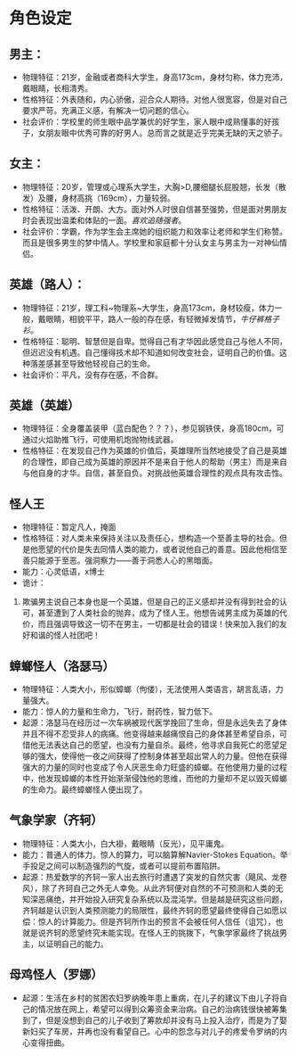 # 角色设定

## 男主：
* 物理特征：21岁，金融或者商科大学生，身高173cm，身材匀称，体力充沛，戴眼睛，长相清秀。
* 性格特征：外表随和，内心骄傲，迎合众人期待。对他人很宽容，但是对自己要求严苛。充满正义感，有解决一切问题的信心。
* 社会评价：学校里的师生眼中品学兼优的好学生，家人眼中成熟懂事的好孩子，女朋友眼中优秀可靠的好男人。总而言之就是近乎完美无缺的天之骄子。

## 女主：
* 物理特征：20岁，管理或心理系大学生，大胸>D,腰细腿长屁股翘，长发（散发）及腰，身材高挑（169cm），力量较弱。
* 性格特征：活泼、开朗、大方。面对外人时很自信甚至强势，但是面对男朋友时会表现出温柔和体贴的一面。_喜欢追随强者_。
* 社会评价：学霸，作为学生会主席她的组织能力和效率让老师和学生们称赞。而且是很多男生的梦中情人。学校里和家庭都十分认女主与男主为一对神仙情侣。

## 英雄（路人）：
* 物理特征：21岁，理工科~物理系~大学生，身高173cm，身材较瘦，体力一般，戴眼睛，相貌平平，路人一般的存在感，有轻微掉发情节，_牛仔裤格子衫_。
* 性格特征：聪明、智慧但是自卑。觉得自己有才华因此感觉自己与他人不同，但迟迟没有机遇。自己懂得技术却不知道如何改变社会，证明自己的价值。这种落差感甚至导致他轻视自己的生命。
* 社会评价：平凡，没有存在感，不合群。

## 英雄（英雄）
* 物理特征：全身覆盖装甲（蓝白配色？？？），参见钢铁侠，身高180cm，可通过火焰助推飞行，可使用机炮抛物线武器。
* 性格特征：在发现自己作为英雄的价值后，英雄理所当然地接受了自己是英雄的合理性，即自己成为英雄的原因并不是来自于他人的帮助（男主）而是来自与他自身的才华。自信，甚至自负。对挑战他英雄合理性的观点具有攻击性。

## 怪人王
* 物理特征：暂定凡人，掩面
* 性格特征：对人类未来保持关注以及责任心，想构造一个至善主导的社会。但是他愿望的代价是失去同情人类的能力，或者说他自己的善意。因此他相信至善只能源于至恶。强洞察力——善于洞悉人心的黑暗面。
* 能力：心灵低语，x博士
* 诡计：
1. 欺骗男主说自己本身也是一个英雄，但是自己的正义感却并没有得到社会的认可，甚至遭到了人类社会的抛弃，成为了怪人王。他想告诫男主成为英雄的代价，而且强调导致这一切不在男主，一切都是社会的错误！快来加入我们的友好和谐的怪人社团吧！

## 蟑螂怪人（洛瑟马）
* 物理特征：人类大小，形似蟑螂（佝偻），无法使用人类语言，胡言乱语，力量强大。
* 能力：惊人的力量和生命力，飞行，耐药性，智力低下。
* 起源：洛瑟马在经历过一次车祸被现代医学挽回了生命，但是永远失去了身体并且不得不忍受非人的病痛。他变得越来越痛恨自己的身体甚至希望自杀，可惜他无法表达自己的愿望，也没有力量自杀。最终，他寻求自我死亡的愿望足够的强大，使得他一夜之间获得了控制身体甚至超出常人的力量。但他在获得强大的力量的同时也变成了令人厌恶生命力旺盛的蟑螂。在他使用力量的过程中，他发现蟑螂的本性开始渐渐侵蚀他的思维，而他的力量却不足以毁灭蟑螂的生命力。最终蟑螂怪人便出现了。

## 气象学家（齐轲）
* 物理特征：人类大小，白大褂，戴眼睛（反光），见平庸鬼。
* 能力：普通人的体力。惊人的算力，可以脑算解Navier-Stokes Equation。举手投足之间可以制造强烈的气旋，或者可以提前布置陷阱。
* 起源：热爱数学的齐轲一家人出去旅行时遭遇了突发的自然灾害（飓风、龙卷风），除了齐珂自己之外无人幸免。从此齐轲便对自然的不可预测和人类的无知深恶痛绝，并开始投入研究复杂系统以及混沌学。但是越是研究这些问题，齐轲越是认识到人类预测能力的局限性，最终齐轲的愿望最终使得自己如愿以偿：惊人的计算能力。但是齐轲所作出的预言不会被任何人信任（诅咒），也就是说齐轲的愿望终究未能实现。在怪人王的挑拨下，气象学家最终了挑战男主，以证明自己的能力。

## 母鸡怪人（罗娜）
* 起源：生活在乡村的贫困农妇罗纳晚年患上重病，在儿子的建议下由儿子将自己的情况放在网上，希望可以得到众筹资金来治病。自己的治病钱很快被筹集到了，但是没想到自己的儿子收到了筹款却并没有马上投入治疗，而是为了娶新妇买了车房，并再也没有看望自己。心中的怨念与对儿子的疼爱令罗纳的内心变得扭曲。
